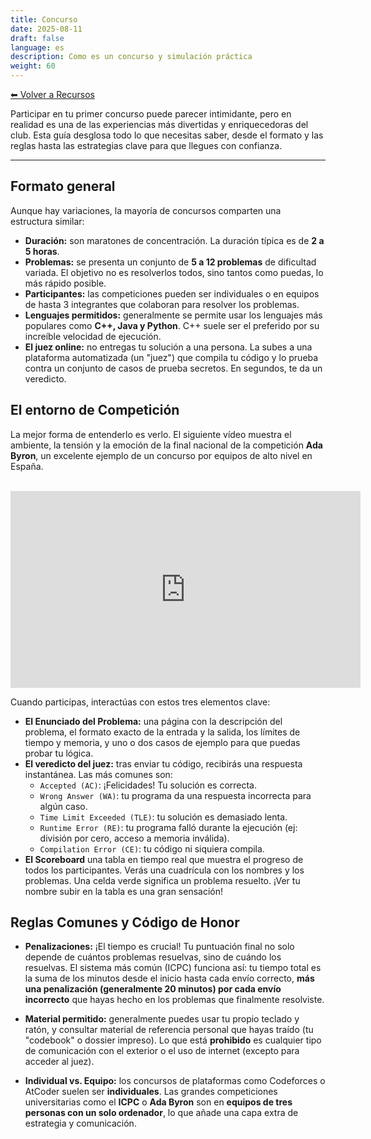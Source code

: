 ```yaml
---
title: Concurso
date: 2025-08-11
draft: false
language: es
description: Como es un concurso y simulación práctica
weight: 60
---
```



[⬅ Volver a Recursos](../)

Participar en tu primer concurso puede parecer intimidante, pero en realidad es una de las experiencias más divertidas y enriquecedoras del club. Esta guía desglosa todo lo que necesitas saber, desde el formato y las reglas hasta las estrategias clave para que llegues con confianza.

---

## Formato general

Aunque hay variaciones, la mayoría de concursos comparten una estructura similar:

*   **Duración:** son maratones de concentración. La duración típica es de **2 a 5 horas**.
*   **Problemas:** se presenta un conjunto de **5 a 12 problemas** de dificultad variada. El objetivo no es resolverlos todos, sino tantos como puedas, lo más rápido posible.
* **Participantes:** las competiciones pueden ser individuales o en equipos de hasta 3 integrantes que colaboran para resolver los problemas.
*   **Lenguajes permitidos:** generalmente se permite usar los lenguajes más populares como **C++, Java y Python**. C++ suele ser el preferido por su increíble velocidad de ejecución.
*   **El juez online:** no entregas tu solución a una persona. La subes a una plataforma automatizada (un "juez") que compila tu código y lo prueba contra un conjunto de casos de prueba secretos. En segundos, te da un veredicto.

## El entorno de Competición

La mejor forma de entenderlo es verlo. El siguiente vídeo muestra el ambiente, la tensión y la emoción de la final nacional de la competición **Ada Byron**, un excelente ejemplo de un concurso por equipos de alto nivel en España.

<br>

<iframe width="560" height="315" src="https://www.youtube.com/embed/H7emGqxE3NI?si=Pf-P1Z9GS7BHN8AK" title="YouTube video player" frameborder="0" allow="accelerometer; autoplay; clipboard-write; encrypted-media; gyroscope; picture-in-picture; web-share" referrerpolicy="strict-origin-when-cross-origin" allowfullscreen></iframe>

<br>

Cuando participas, interactúas con estos tres elementos clave:

*   **El Enunciado del Problema:** una página con la descripción del problema, el formato exacto de la entrada y la salida, los límites de tiempo y memoria, y uno o dos casos de ejemplo para que puedas probar tu lógica.
*   **El veredicto del juez:** tras enviar tu código, recibirás una respuesta instantánea. Las más comunes son:
    *   `Accepted (AC)`: ¡Felicidades! Tu solución es correcta.
    *   `Wrong Answer (WA)`: tu programa da una respuesta incorrecta para algún caso.
    *   `Time Limit Exceeded (TLE)`: tu solución es demasiado lenta.
    *   `Runtime Error (RE)`: tu programa falló durante la ejecución (ej: división por cero, acceso a memoria inválida).
    *   `Compilation Error (CE)`: tu código ni siquiera compila.
*   **El Scoreboard** una tabla en tiempo real que muestra el progreso de todos los participantes. Verás una cuadrícula con los nombres y los problemas. Una celda verde significa un problema resuelto. ¡Ver tu nombre subir en la tabla es una gran sensación!

## Reglas Comunes y Código de Honor

*   **Penalizaciones:** ¡El tiempo es crucial! Tu puntuación final no solo depende de cuántos problemas resuelvas, sino de cuándo los resuelvas. El sistema más común (ICPC) funciona así: tu tiempo total es la suma de los minutos desde el inicio hasta cada envío correcto, **más una penalización (generalmente 20 minutos) por cada envío incorrecto** que hayas hecho en los problemas que finalmente resolviste.

*   **Material permitido:** generalmente puedes usar tu propio teclado y ratón, y consultar material de referencia personal que hayas traído (tu "codebook" o dossier impreso). Lo que está **prohibido** es cualquier tipo de comunicación con el exterior o el uso de internet (excepto para acceder al juez).

*   **Individual vs. Equipo:** los concursos de plataformas como Codeforces o AtCoder suelen ser **individuales**. Las grandes competiciones universitarias como el **ICPC** o **Ada Byron** son en **equipos de tres personas con un solo ordenador**, lo que añade una capa extra de estrategia y comunicación.

